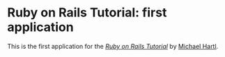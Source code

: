 # Ruby on Rails Tutorial: first application

This is the first application for the
[*Ruby on Rails Tutorial*](http://railstutorial.org)
by [Michael Hartl](http://michaelhartl.com).

